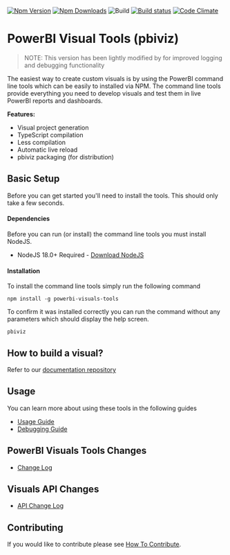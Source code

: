 [![Npm Version](https://img.shields.io/npm/v/powerbi-visuals-tools.svg?style=flat)](https://www.npmjs.com/package/powerbi-visuals-tools)
[![Npm Downloads](https://img.shields.io/npm/dm/powerbi-visuals-tools.svg?style=flat)](https://www.npmjs.com/package/powerbi-visuals-tools)
![Build](https://github.com/microsoft/powerbi-visuals-tools/workflows/build/badge.svg) 
[![Build status](https://ci.appveyor.com/api/projects/status/ogws5ib33i35o5hs/branch/master?svg=true)](https://ci.appveyor.com/project/spatney/powerbi-visuals-tools)
[![Code Climate](https://codeclimate.com/github/Microsoft/PowerBI-visuals-tools/badges/gpa.svg)](https://codeclimate.com/github/Microsoft/PowerBI-visuals-tools)

# PowerBI Visual Tools (pbiviz)

>NOTE: This version has been lightly modified by for improved logging and debugging functionality

The easiest way to create custom visuals is by using the PowerBI command line tools which can be easily to installed via NPM. The command line tools provide everything you need to develop visuals and test them in live PowerBI reports and dashboards.

**Features:**

* Visual project generation
* TypeScript compilation
* Less compilation
* Automatic live reload
* pbiviz packaging (for distribution)

## Basic Setup

Before you can get started you'll need to install the tools. This should only take a few seconds.

#### Dependencies

Before you can run (or install) the command line tools you must install NodeJS.

* NodeJS 18.0+ Required - [Download NodeJS](https://nodejs.org)

#### Installation

To install the command line tools simply run the following command

```
npm install -g powerbi-visuals-tools
```

To confirm it was installed correctly you can run the command without any parameters which should display the help screen.

```
pbiviz
```

## How to build a visual?
Refer to our [documentation repository](https://learn.microsoft.com/en-us/power-bi/developer/visuals/develop-circle-card)

## Usage

You can learn more about using these tools in the following guides

* [Usage Guide](https://learn.microsoft.com/en-us/power-bi/developer/visuals/develop-circle-card#create-a-development-project)
* [Debugging Guide](https://learn.microsoft.com/en-us/power-bi/developer/visuals/visuals-how-to-debug)

## PowerBI Visuals Tools Changes

* [Change Log](https://github.com/Microsoft/PowerBI-visuals-tools/blob/master/Changelog.md)

## Visuals API Changes

* [API Change Log](https://github.com/microsoft/PowerBI-visuals-tools/blob/master/Changelog.md)

## Contributing

If you would like to contribute please see [How To Contribute](https://github.com/Microsoft/PowerBI-visuals-tools/blob/master/CONTRIBUTING.md).
